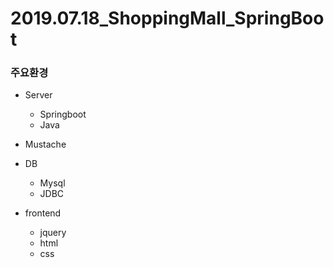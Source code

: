 # 2019.07.18_ShoppingMall_SpringBoot

### 주요환경
* Server
    * Springboot
    * Java
    
* Mustache   

* DB
    * Mysql
    * JDBC
    
* frontend
  * jquery
  * html
  * css
